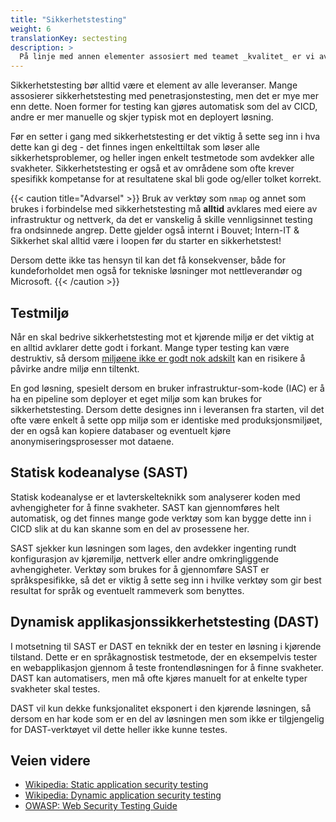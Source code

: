 ```yaml
---
title: "Sikkerhetstesting"
weight: 6
translationKey: sectesting
description: >
  På linje med annen elementer assosiert med teamet _kvalitet_ er vi avhengige av å kunne teste for å verifisere at vi har oppnådd målet. Sikkerhetstesting er et viktig ledd i dette, da vi gjennom testingen kan vise at leveransen ikke er sårbar for gitte angrepsmetoder.
---
```

Sikkerhetstesting bør alltid være et element av alle leveranser. Mange assosierer sikkerhetstesting med penetrasjonstesting, men det er mye mer enn dette. Noen former for testing kan gjøres automatisk som del av CICD, andre er mer manuelle og skjer typisk mot en deployert løsning. 

Før en setter i gang med sikkerhetstesting er det viktig å sette seg inn i hva dette kan gi deg - det finnes ingen enkelttiltak som løser alle sikkerhetsproblemer, og heller ingen enkelt testmetode som avdekker alle svakheter. Sikkerhetstesting er også et av områdene som ofte krever spesifikk kompetanse for at resultatene skal bli gode og/eller tolket korrekt. 

{{< caution title="Advarsel" >}}
Bruk av verktøy som `nmap` og annet som brukes i forbindelse med sikkerhetstesting må **alltid** avklares med eiere av infrastruktur og nettverk, da det er vanskelig å skille vennligsinnet testing fra ondsinnede angrep. Dette gjelder også internt i Bouvet; Intern-IT & Sikkerhet skal alltid være i loopen før du starter en sikkerhetstest! 

Dersom dette ikke tas hensyn til kan det få konsekvenser, både for kundeforholdet men også for tekniske løsninger mot nettleverandør og Microsoft. 
{{< /caution >}}

## Testmiljø
Når en skal bedrive sikkerhetstesting mot et kjørende miljø er det viktig at en alltid avklarer dette godt i forkant. Mange typer testing kan være destruktiv, så dersom [miljøene ikke er godt nok adskilt](designe/segregering) kan en risikere å påvirke andre miljø enn tiltenkt.

En god løsning, spesielt dersom en bruker infrastruktur-som-kode (IAC) er å ha en pipeline som deployer et eget miljø som kan brukes for sikkerhetstesting. Dersom dette designes inn i leveransen fra starten, vil det ofte være enkelt å sette opp miljø som er identiske med produksjonsmiljøet, der en også kan kopiere databaser og eventuelt kjøre anonymiseringsprosesser mot dataene. 

## Statisk kodeanalyse (SAST)
Statisk kodeanalyse er et lavterskelteknikk som analyserer koden med avhengigheter for å finne svakheter. SAST kan gjennomføres helt automatisk, og det finnes mange gode verktøy som kan bygge dette inn i CICD slik at du kan skanne som en del av prosessene her. 

SAST sjekker kun løsningen som lages, den avdekker ingenting rundt konfigurasjon av kjøremiljø, nettverk eller andre omkringliggende avhengigheter. Verktøy som brukes for å gjennomføre SAST er språkspesifikke, så det er viktig å sette seg inn i hvilke verktøy som gir best resultat for språk og eventuelt rammeverk som benyttes. 

## Dynamisk applikasjonssikkerhetstesting (DAST)
I motsetning til SAST er DAST en teknikk der en tester en løsning i kjørende tilstand. Dette er en språkagnostisk testmetode, der en eksempelvis tester en webapplikasjon gjennom å teste frontendløsningen for å finne svakheter. DAST kan automatisers, men må ofte kjøres manuelt for at enkelte typer svakheter skal testes.

DAST vil kun dekke funksjonalitet eksponert i den kjørende løsningen, så dersom en har kode som er en del av løsningen men som ikke er tilgjengelig for DAST-verktøyet vil dette heller ikke kunne testes. 

## Veien videre
* [Wikipedia: Static application security testing](https://en.wikipedia.org/wiki/Static_application_security_testing)
* [Wikipedia: Dynamic application security testing](https://en.wikipedia.org/wiki/Dynamic_application_security_testing)
* [OWASP: Web Security Testing Guide](https://owasp.org/www-project-web-security-testing-guide/)